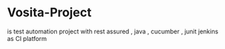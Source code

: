 # Vosita-Project 
is test automation project 
with rest assured , java , cucumber , junit 
jenkins as CI platform
